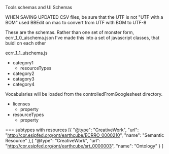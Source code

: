 Tools schemas and UI Schemas

WHEN SAVING UPDATED CSV files, be sure that the UTF is not "UTF with a BOM"
used BBEdit on mac to convert  from UTF with BOM to UTF-8



These are the schemas.
Rather than one set of monster form, ecrr_1_0_uischema.json
I've made this into a set of javascript classes, that buidl on each other

ecrr_1_1_uischema.js
* category1
   * resourceTypes
* category2
* catagory3
* category4

Vocabularies will be loaded from the controlledFromGooglesheet directory.

* licenses 
  * property
* resourceTypes
  * property 

=== subtypes with resources
[{
"@type": "CreativeWork",
"url": "http://cor.esipfed.org/ont/earthcube/ECRRO_0000210",
"name": "Semantic Resource"
},{
"@type": "CreativeWork",
"url": "http://cor.esipfed.org/ont/earthcube/srt_0000003",
"name": "Ontology"
}
]
